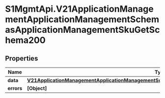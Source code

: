 # S1MgmtApi.V21ApplicationManagementApplicationManagementSchemasApplicationManagementSkuGetSchema200

## Properties
Name | Type | Description | Notes
------------ | ------------- | ------------- | -------------
**data** | [**V21ApplicationManagementApplicationManagementSchemasApplicationManagementSkuGetSchema200Data**](V21ApplicationManagementApplicationManagementSchemasApplicationManagementSkuGetSchema200Data.md) |  | [optional] 
**errors** | **[Object]** | Errors | [optional] 


